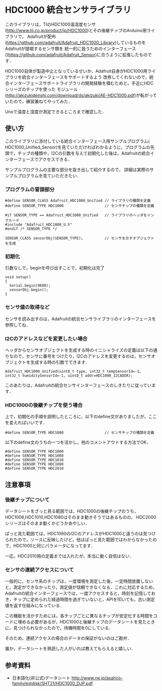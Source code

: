 # HDC1000 統合センサライブラリ

このライブラリは，TIのHDC1000温湿度センサ(http://www.tij.co.jp/product/jp/HDC1000)とその後継チップのArduino用ライブラリで，
Adafruitが配布(https://github.com/adafruit/Adafruit_HDC1000_Library)しているものをAdafruitが提唱するセンサ類を
統一的に扱うためのインターフェース()https://github.com/adafruit/Adafruit_Sensor)に合うように拡張したものです．

HDC1000自体が製造中止となっているせいか，Adafruit自身がHDC1000用ライブラリを統合インターフェースをサポートするよう
改修してくれないので，統合インターフェースサポートライブラリの開発経験を積むためと，手近にHDCシリーズのチップを使った
モジュール(http://akizukidenshi.com/download/ds/akizuki/AE-HDC1000.pdf)が転がっていたので，練習兼ねてやってみた．

Unoで温度と湿度が測定できるところまで確認した．

## 使い方
このライブラリに添付している統合インターフェース用サンプルプログラム(
HDC1000_Unified_Sensor)を見ていただければわかるように，プログラムの先頭で，チップの種類や，I2Cの引数を与えて初期化した後は，Adafruitの統合インターフェースでアクセスできる．

サンプルプログラムの主要な部分を抜き出して紹介するので，
詳細は実際のサンプルプログラムを見ていただきたい．

### プログラムの冒頭部分
```
#define SENSOR_CLASS Adafruit_HDC1000_Unified // ライブラリの種類を定義
#define SENSOR_TYPE HDC1000                   // センサチップの種類を定義

#if SENSOR_TYPE == Adafruit_HDC1000_Unified   // ライブラリのヘッダをインクルード
#include "Adafruit_HDC1000_U.h"
#endif /* SENSOR_TYPE */

SENSOR_CLASS sensorObj(SENSOR_TYPE);          // センサを示すオブジェクトを生成
```

### 初期化
引数なしで，beginを呼び出すことで，初期化は完了
```
void setup()
{
  Serial.begin(9600);
  sensorObj.begin();
}
```

### センサ値の取得など
センサを読み出すのは，Adafruitの統合センサライブラリのインターフェースを参照してね．

### I2Cのアドレスなどを変更したい場合
ヘッダからセンサオブジェクトを生成する時のイニシャライズの定義は以下の通りなので，センサに番号をつけたり，I2Cのアドレスを変更するのは，センサオブジェクトを生成する時の引数でできます．
```
Adafruit_HDC1000_Unified(uint8_t type, int32_t tempSensorId=-1, int32_t humiditySensorId=-1, uint8_t addr=HDC1000_I2CADDR);
```
このあたりは，Adafruitの統合センサインターフェースのしきたりに従っています．

### HDC1000の後継チップを使う場合
上で，初期化の手順を説明したところに，以下のdefine文がありましたが，ここを変えればいいです．
```
#define SENSOR_TYPE HDC1000                   // センサチップの種類を定義
```

以下のdefine文のうちの一つを活かし，他のコメントアウトする方法でOK．
```
#define SENSOR_TYPE HDC1000
#define SENSOR_TYPE HDC1008
#define SENSOR_TYPE HDC1010
#define SENSOR_TYPE HDC1080
#define SENSOR_TYPE HDC2010
```




## 注意事項
### 後継チップについて
データシートをざっと見る範囲では，HDC1000の後継チップのうち，HDC1008,HDC1010,HDC1080はそのまま動きそうではあるものの，
HDC2000シリーズはそのまま動くかどうかあやしい．

ぱっと見た範囲では，HDC1080のI2CのアドレスがHDC1000と違うのは見つけられたので，ソースに反映したけど，他はぱっと見た範囲ではわからなかったので，HDC1000と同じパラメータになってます．

一応，HDC2010用の定義までは入れたが，本当に動く自信はない．

### センサの連続アクセスについて
一般的に，センサ系のチップは，一度環境を測定した後，一定時間放置しないと，測定ができなかったり，測定値が信頼できなくなる．これに対応するため，Adafruitの統合インターフェースでは，一度アクセスすると，時刻を記憶しておき，チップに定められた経過時間を過ぎていないと，APIを叩いても，古い測定値を返す仕組みになっている．

この機能を活かすためには，各チップごとに異なるチップが安定化する時間をコードに埋める必要があるが，HDC1000と後継チップのデータシートを見たときに，見つけられなかったので，待機時間を0にしている．

そのため，連続アクセスの場合のデータの保証がないのはご勘弁．

誰か，データシートを熟読した人がいれば教えてもらえると嬉しい．

## 参考資料
- 日本語化(非公式)データシート http://www.ne.jp/asahi/o-family/extdisk/SHT21/HDC1000_DJP.pdf
